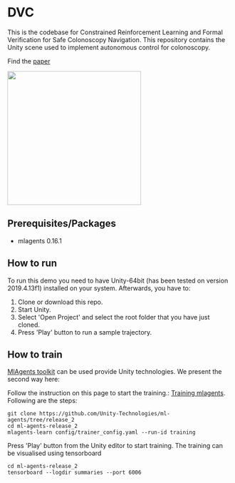 # DVC
This is the codebase for Constrained Reinforcement Learning and Formal Verification for Safe Colonoscopy Navigation. 
This repository contains the Unity scene used to implement autonomous control for colonoscopy. 

Find the [paper](https://ieeexplore.ieee.org/abstract/document/10341789)

<img src="images/video.gif" width="300"> 

## Prerequisites/Packages
- mlagents 0.16.1

## How to run

To run this demo you need to have Unity-64bit (has been tested on version 2019.4.13f1) installed on your system.
Afterwards, you have to:
1. Clone or download this repo.
2. Start Unity.
3. Select 'Open Project' and select the root folder that you have just cloned.
4. Press 'Play' button to run a sample trajectory.

## How to train
[MlAgents toolkit](https://github.com/Unity-Technologies/ml-agents) can be used provide Unity technologies. We present the second way here:

Follow the instruction on this page to start the training.: [Training mlagents](https://github.com/Unity-Technologies/ml-agents/blob/release_2_docs/docs/Training-ML-Agents.md). Following are the steps:
```
git clone https://github.com/Unity-Technologies/ml-agents/tree/release_2
cd ml-agents-release_2
mlagents-learn config/trainer_config.yaml --run-id training
```
Press 'Play' button from the Unity editor to start training.
The training can be visualised using tensorboard
```
cd ml-agents-release_2
tensorboard --logdir summaries --port 6006
```
